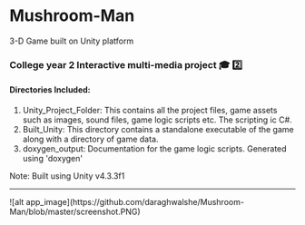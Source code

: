# Mushroom-Man
3-D Game built on Unity platform

### College year 2 Interactive multi-media project  :mortar_board: :two:

#### Directories Included:
1. Unity_Project_Folder: This contains all the project files, game assets such as images, sound files, game logic scripts etc. The scripting ic C#.
2. Built_Unity: This directory contains a standalone executable of the game along with a directory of game data.
3. doxygen_output: Documentation for the game logic scripts. Generated using 'doxygen'  

Note: Built using Unity v4.3.3f1

<hr/>
![alt app_image](https://github.com/daraghwalshe/Mushroom-Man/blob/master/screenshot.PNG)

